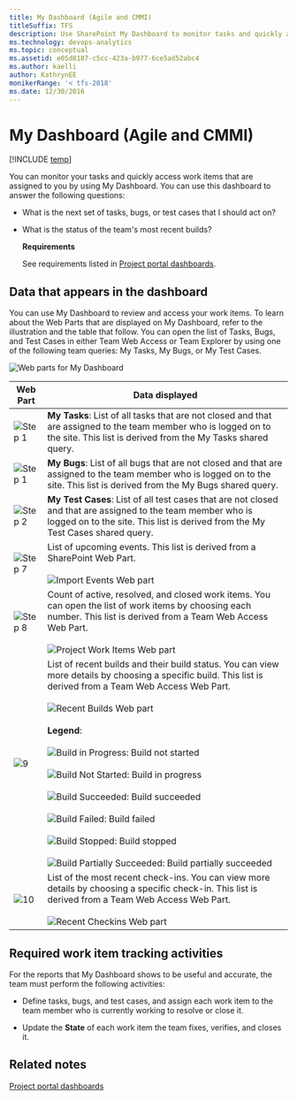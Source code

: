 ```yaml
---
title: My Dashboard (Agile and CMMI) 
titleSuffix: TFS
description: Use SharePoint My Dashboard to monitor tasks and quickly access to work items that are assigned - Team Foundation Server (TFS)
ms.technology: devops-analytics
ms.topic: conceptual
ms.assetid: e05d8187-c5cc-423a-b977-6ce5ad52abc4
ms.author: kaelli
author: KathrynEE
monikerRange: '< tfs-2018'
ms.date: 12/30/2016
---
```


# My Dashboard (Agile and CMMI)

[!INCLUDE [temp](../includes/tfs-sharepoint-version.md)]

You can monitor your tasks and quickly access work items that are assigned to you by using My Dashboard. You can use this dashboard to answer the following questions:

* What is the next set of tasks, bugs, or test cases that I should act on?

* What is the status of the team's most recent builds?

  **Requirements**

  See requirements listed in [Project portal dashboards](project-portal-dashboards.md).

## <a name="Data"></a> Data that appears in the dashboard

You can use My Dashboard to review and access your work items. To learn about the Web Parts that are displayed on My Dashboard, refer to the illustration and the table that follow. You can open the list of Tasks, Bugs, and Test Cases in either Team Web Access or Team Explorer by using one of the following team queries: My Tasks, My Bugs, or My Test Cases.

![Web parts for My Dashboard](media/procguid_dashboardmy.png "ProcGuid_DashboardMy")

| Web Part                                     | Data displayed                                                                                                                                                                                                                                                                                                                                                                                                                                                                                                                                                                                                                                                                                                                                                                                                                                                                                             |
| -------------------------------------------- | ---------------------------------------------------------------------------------------------------------------------------------------------------------------------------------------------------------------------------------------------------------------------------------------------------------------------------------------------------------------------------------------------------------------------------------------------------------------------------------------------------------------------------------------------------------------------------------------------------------------------------------------------------------------------------------------------------------------------------------------------------------------------------------------------------------------------------------------------------------------------------------------------------------- |
| ![Step 1](media/procguid_1.png "ProcGuid_1") | **My Tasks**: List of all tasks that are not closed and that are assigned to the team member who is logged on to the site. This list is derived from the My Tasks shared query.                                                                                                                                                                                                                                                                                                                                                                                                                                                                                                                                                                                                                                                                                                                            |
| ![Step 1](media/procguid_1.png "ProcGuid_1") | **My Bugs**: List of all bugs that are not closed and that are assigned to the team member who is logged on to the site. This list is derived from the My Bugs shared query.                                                                                                                                                                                                                                                                                                                                                                                                                                                                                                                                                                                                                                                                                                                               |
| ![Step 2](media/procguid_2.png "ProcGuid_2") | **My Test Cases**: List of all test cases that are not closed and that are assigned to the team member who is logged on to the site. This list is derived from the My Test Cases shared query.                                                                                                                                                                                                                                                                                                                                                                                                                                                                                                                                                                                                                                                                                                             |
| ![Step 7](media/procguid_7.png "ProcGuid_7") | List of upcoming events. This list is derived from a SharePoint Web Part.<br /><br /> ![Import Events Web part](media/sharepoint_dashboard.png "SharePoint_Dashboard")                                                                                                                                                                                                                                                                                                                                                                                                                                                                                                                                                                                                                                                                                                                                     |
| ![Step 8](media/procguid_8.png "ProcGuid_8") | Count of active, resolved, and closed work items. You can open the list of work items by choosing each number. This list is derived from a Team Web Access Web Part.<br /><br /> ![Project Work Items Web part](media/twsa_dashprojectwi.png "TWSA_DashProjectWI")                                                                                                                                                                                                                                                                                                                                                                                                                                                                                                                                                                                                                                         |
| ![9](media/procguid_9.png "ProcGuid_9")      | List of recent builds and their build status. You can view more details by choosing a specific build. This list is derived from a Team Web Access Web Part.<br /><br /> ![Recent Builds Web part](media/twsa_dashbuilds.png "TWSA_DashBuilds")<br /><br /> **Legend**:<br /><br /> ![Build in Progress](media/icon_buildstatus_1.gif "Icon_BuildStatus_1"): Build not started<br /><br /> ![Build Not Started](media/icon_buildstatus_2.gif "Icon_BuildStatus_2"): Build in progress<br /><br /> ![Build Succeeded](media/icon_buildstatus_3.gif "Icon_BuildStatus_3"): Build succeeded<br /><br /> ![Build Failed](media/icon_buildstatus_4.gif "Icon_BuildStatus_4"): Build failed<br /><br /> ![Build Stopped](media/icon_buildstatus_5.gif "Icon_BuildStatus_5"): Build stopped<br /><br /> ![Build Partially Succeeded](media/icon_buildstatus_6.gif "Icon_BuildStatus_6"): Build partially succeeded |
| ![10](media/procguid_10.png "ProcGuid_10")   | List of the most recent check-ins. You can view more details by choosing a specific check-in. This list is derived from a Team Web Access Web Part.<br /><br /> ![Recent Checkins Web part](media/twsa_dashcheckins.png "TWSA_DashCheckins")                                                                                                                                                                                                                                                                                                                                                                                                                                                                                                                                                                                                                                                               |

## <a name="Activities"></a> Required work item tracking activities

For the reports that My Dashboard shows to be useful and accurate, the team must perform the following activities:

* Define tasks, bugs, and test cases, and assign each work item to the team member who is currently working to resolve or close it.

* Update the **State** of each work item the team fixes, verifies, and closes it.

## Related notes

[Project portal dashboards](project-portal-dashboards.md)
